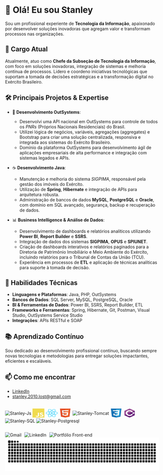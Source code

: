 # 👋 Olá! Eu sou Stanley

Sou um profissional experiente de **Tecnologia da Informação**, apaixonado por desenvolver soluções inovadoras que agregam valor e transformam processos nas organizações.

## 💼 Cargo Atual

Atualmente, atuo como **Chefe da Subseção de Tecnologia da Informação**, com foco em soluções inovadoras, integração de sistemas e melhoria contínua de processos. Lidero e coordeno iniciativas tecnológicas que suportam a tomada de decisões estratégicas e a transformação digital no Exército Brasileiro.

## 🛠️ Principais Projetos & Expertise

- 🔧 **Desenvolvimento OutSystems**:  
  - Desenvolvi uma API nacional em OutSystems para controle de todos os *PNRs* (Próprios Nacionais Residenciais) do Brasil.  
  - Utilizei lógica de negócios, variáveis, agregações (aggregates) e Bootstrap para criar uma solução centralizada, responsiva e integrada aos sistemas do Exército Brasileiro.  
  - Domínio da plataforma OutSystems para desenvolvimento ágil de aplicações empresariais de alta performance e integração com sistemas legados e APIs.

- ☕ **Desenvolvimento Java**:  
  - Manutenção e melhoria do sistema *SIGPIMA*, responsável pela gestão dos imóveis do Exército.  
  - Utilização de **Spring**, **Hibernate** e integração de APIs para arquitetura robusta.  
  - Administração de bancos de dados **MySQL**, **PostgreSQL** e **Oracle**, com domínio em SQL avançado, segurança, backup e recuperação de dados.

- 📊 **Business Intelligence & Análise de Dados**:  
  - Desenvolvimento de dashboards e relatórios analíticos utilizando **Power BI**, **Report Builder** e **SSRS**.  
  - Integração de dados dos sistemas **SIGPIMA**, **OPUS** e **SPIUNET**.  
  - Criação de dashboards interativos e relatórios paginados para a Diretoria de Patrimônio Imobiliário e Meio Ambiente do Exército, incluindo relatórios para o Tribunal de Contas da União (TCU).  
  - Experiência em processos de **ETL** e aplicação de técnicas analíticas para suporte à tomada de decisão.

## 🚀 Habilidades Técnicas

- **Linguagens e Plataformas**: Java, PHP, OutSystems  
- **Bancos de Dados**: SQL Server, MySQL, PostgreSQL, Oracle  
- **BI & Ferramentas de Dados**: Power BI, SSRS, Report Builder, ETL  
- **Frameworks e Ferramentas**: Spring, Hibernate, Git, Postman, Visual Studio, OutSystems Service Studio  
- **Integrações**: APIs RESTful e SOAP  

## 📚 Aprendizado Contínuo

Sou dedicado ao desenvolvimento profissional contínuo, buscando sempre novas tecnologias e metodologias para entregar soluções impactantes, eficientes e escaláveis.

## 📫 Como me encontrar

- [LinkedIn](https://www.linkedin.com/in/stanley-carvalho-a1740829b/) 
- stanley.2010.lost@gmail.com


<div style="display: inline_block"><br>
  <img align="center" alt="Stanley-Js" height="30" width="40" src="https://cdn.jsdelivr.net/gh/devicons/devicon@latest/icons/java/java-original-wordmark.svg">
  <img align="center" alt="Stanley-Js" height="30" width="40" src="https://raw.githubusercontent.com/devicons/devicon/master/icons/javascript/javascript-plain.svg">
  <img align="center" alt="Stanley-React" height="30" width="40" src="https://raw.githubusercontent.com/devicons/devicon/master/icons/react/react-original.svg">
  <img align="center" alt="Stanley-HTML" height="30" width="40" src="https://raw.githubusercontent.com/devicons/devicon/master/icons/html5/html5-original.svg">
  <img align="center" alt="Stanley-Tomcat" height="30" width="40" src="https://cdn.jsdelivr.net/gh/devicons/devicon@latest/icons/tomcat/tomcat-original-wordmark.svg">
  <img align="center" alt="Stanley-CSS" height="30" width="40" src="https://raw.githubusercontent.com/devicons/devicon/master/icons/css3/css3-original.svg">
  <img align="center" alt="Stanley-Csharp" height="30" width="40" src="https://raw.githubusercontent.com/devicons/devicon/master/icons/csharp/csharp-original.svg">
  <img align="center" alt="Stanley-SQL" height="30" width="40" src="https://cdn.jsdelivr.net/gh/devicons/devicon@latest/icons/azuresqldatabase/azuresqldatabase-original.svg">
  <img align="center" alt="Stanley-Postgresql" height="30" width="40" src="https://cdn.jsdelivr.net/gh/devicons/devicon@latest/icons/postgresql/postgresql-original.svg">
</div>
  
  ##
 
<div style="display: flex; gap: 10px;">

  <a href="mailto:stanley.2010.lost@gmail.com" target="_blank" style="text-decoration:none;">
    <img src="https://img.shields.io/badge/Gmail-%23D14836?style=for-the-badge&logo=gmail&logoColor=white" alt="Gmail">
  </a>

  <a href="https://www.linkedin.com/in/stanley-carvalho-a1740829b/" target="_blank" style="text-decoration:none;">
    <img src="https://img.shields.io/badge/LinkedIn-%230077B5?style=for-the-badge&logo=linkedin&logoColor=white" alt="LinkedIn">
  </a>

  <a href="https://stanleycarvalho.github.io/portifolio/" target="_blank" style="text-decoration:none;">
    <img src="https://img.shields.io/badge/Portf%C3%B3lio-000000?style=for-the-badge&logo=github&logoColor=white" alt="Portfólio Front-end">
  </a>

</div>

<picture align="center">
  <source media="(prefers-color-scheme: dark)" srcset="https://raw.githubusercontent.com/StanleyCarvalho/StanleyCarvalho/output/github-contribution-grid-snake-dark.svg">
  <source media="(prefers-color-scheme: light)" srcset="https://raw.githubusercontent.com/StanleyCarvalho/StanleyCarvalho/output/github-contribution-grid-snake-dark.svg">
  <img align="center" alt="github contribution grid snake animation" src="https://raw.githubusercontent.com/StanleyCarvalho/StanleyCarvalho/output/github-contribution-grid-snake.svg">
</picture>
